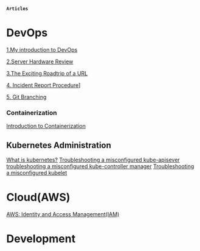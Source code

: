 **`Articles`**

# DevOps
[1.My introduction to DevOps](https://alexnduta.netlify.app/posts/intro/)

[2.Server Hardware Review](https://alexnduta.netlify.app/posts/1-hardware-review/)

[3.The Exciting Roadtrip of a URL](https://alexnduta.netlify.app/posts/url-road-trip/)

[4. Incident Report Procedure](https://alexnduta.netlify.app/posts/incident-report-procedure/)]

[5. Git Branching](https://alexnduta.netlify.app/posts/git-branching/)

### Containerization
[Introduction to Containerization](https://alexnduta.netlify.app/posts/containerrisation/)

## Kubernetes Administration
[What is kubernetes?]()
[Troubleshooting a misconfigured kube-apisever]()
[troubleshooting a misconfigured kube-controller manager]()
[Troubleshooting a misconfigured kubelet]()



# Cloud(AWS)
[AWS: Identity and Access Management(IAM)](https://alexnduta.netlify.app/posts/aws-securityiam/)


# Development
